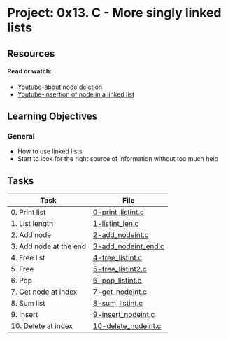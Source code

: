 # Project: 0x13. C - More singly linked lists

## Resources

#### Read or watch:

* [Youtube-about node deletion](https://www.youtube.com/watch?v=ClvYytk5Rlg&list=PLnccP3XNVxGrks-guEVjE1xj9V9YC5oQ7&index=6)
* [Youtube-insertion of node in a linked list](https://www.youtube.com/watch?v=dq3F3e9o2DM&list=PLnccP3XNVxGrks-guEVjE1xj9V9YC5oQ7&index=5)
## Learning Objectives

### General

* How to use linked lists
* Start to look for the right source of information without too much help
## Tasks

| Task | File |
| ---- | ---- |
| 0. Print list | [0-print_listint.c](./0-print_listint.c) |
| 1. List length | [1-listint_len.c](./1-listint_len.c) |
| 2. Add node | [2-add_nodeint.c](./2-add_nodeint.c) |
| 3. Add node at the end | [3-add_nodeint_end.c](./3-add_nodeint_end.c) |
| 4. Free list | [4-free_listint.c](./4-free_listint.c) |
| 5. Free | [5-free_listint2.c](./5-free_listint2.c) |
| 6. Pop | [6-pop_listint.c](./6-pop_listint.c) |
| 7. Get node at index | [7-get_nodeint.c](./7-get_nodeint.c) |
| 8. Sum list | [8-sum_listint.c](./8-sum_listint.c) |
| 9. Insert | [9-insert_nodeint.c](./9-insert_nodeint.c) |
| 10. Delete at index | [10-delete_nodeint.c](./10-delete_nodeint.c) |
